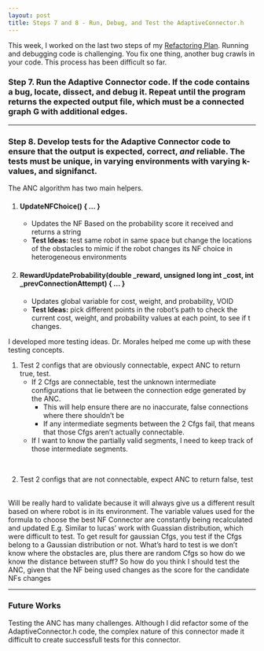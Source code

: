 ```yaml
---
layout: post
title: Steps 7 and 8 - Run, Debug, and Test the AdaptiveConnector.h
---
```


This week, I worked on the last two steps of my [Refactoring Plan](https://cabreraleon.github.io/ANCrefactorplan/). Running and debugging code is challenging. You fix one thing, another bug crawls in your code. This process has been difficult so far.

### Step 7. Run the Adaptive Connector code. If the code contains a bug, locate, dissect, and debug it. Repeat until the program returns the expected output file, which must be a connected graph G with additional edges.

---

### Step 8. Develop tests for the Adaptive Connector code to ensure that the output is expected, correct, *and* reliable. The tests must be unique, in varying environments with varying k-values, and signifanct.

The ANC algorithm has two main helpers.

1. #### UpdateNFChoice() { … }
    + Updates the NF Based on the probability score it received and returns a string
    + **Test Ideas:** test same robot in same space but change the locations of the obstacles to mimic if the robot changes its NF choice in heterogeneous environments

 2. #### RewardUpdateProbability(double _reward, unsigned long int _cost, int _prevConnectionAttempt) { … }
    + Updates global variable for cost, weight, and probability, VOID
    + **Test Ideas:** pick different points in the robot’s path to check the current cost, weight, and probability values at each point, to see if t changes.

I developed more testing ideas. Dr. Morales helped me come up with these testing concepts.

1. Test 2 configs that are obviously connectable, expect ANC to return true, test.
    + If 2 Cfgs are connectable, test the unknown intermediate configurations that lie between the connection edge generated by the ANC. 
        - This will help ensure there are no inaccurate, false connections where there shouldn’t be
        - If any intermediate segments between the 2 Cfgs fail, that means that those Cfgs aren’t actually connectable.
    + If I want to know the partially valid segments, I need to keep track of those intermediate segments.

<br>

2. Test 2 configs that are not connectable, expect ANC to return false, test

<br> 
Will be really hard to validate because it will always give us a different result based on where robot is in its environment. The variable values used for the formula to choose the best NF Connector are constantly being recalculated and updated
E.g. Similar to lucas’ work with Guassian distribution, which were difficult to test. To get result for  gaussian Cfgs, you test if the Cfgs belong to a Gaussian distribution or not. What’s hard to test is we don’t know where the obstacles are, plus there are random Cfgs so how do we know the distance between stuff?
So how do you think I should test the ANC, given that the NF being used changes as the score for the candidate NFs changes



---

### Future Works
Testing the ANC has many challenges. Although I did refactor some of the AdaptiveConnector.h code, the complex nature of this connector made it difficult to create successfull tests for this connector. 
